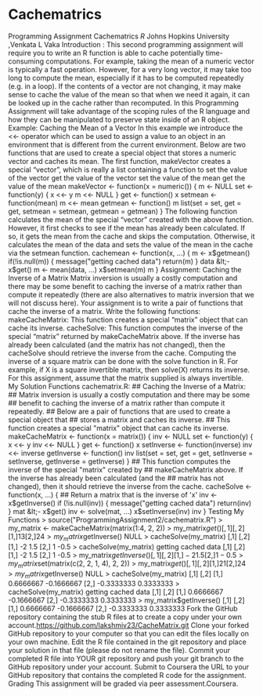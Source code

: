 # Cachematrics
Programming Assignment  Cachematrics _R_  Johns Hopkins University  ,Venkata L Vaka   Introduction :  This second programming assignment will require you to write an R function is able to cache potentially time-consuming computations. For example, taking the mean of a numeric vector is typically a fast operation. However, for a very long vector, it may take too long to compute the mean, especially if it has to be computed repeatedly (e.g. in a loop). If the contents of a vector are not changing, it may make sense to cache the value of the mean so that when we need it again, it can be looked up in the cache rather than recomputed. In this Programming Assignment will take advantage of the scoping rules of the R language and how they can be manipulated to preserve state inside of an R object.  Example: Caching the Mean of a Vector In this example we introduce the &lt;&lt;- operator which can be used to assign a value to an object in an environment that is different from the current environment. Below are two functions that are used to create a special object that stores a numeric vector and caches its mean.  The first function, makeVector creates a special “vector”, which is really a list containing a function to  set the value of the vector get the value of the vector set the value of the mean get the value of the mean makeVector &lt;- function(x = numeric()) {         m &lt;- NULL         set &lt;- function(y) {                 x &lt;&lt;- y                 m &lt;&lt;- NULL         }         get &lt;- function() x         setmean &lt;- function(mean) m &lt;&lt;- mean         getmean &lt;- function() m         list(set = set, get = get,              setmean = setmean,              getmean = getmean) } The following function calculates the mean of the special “vector” created with the above function. However, it first checks to see if the mean has already been calculated. If so, it gets the mean from the cache and skips the computation. Otherwise, it calculates the mean of the data and sets the value of the mean in the cache via the setmean function.  cachemean &lt;- function(x, ...) {         m &lt;- x$getmean()         if(!is.null(m)) {                 message("getting cached data")                 return(m)         }         data &lt;- x$get()         m &lt;- mean(data, ...)         x$setmean(m)         m } Assignment: Caching the Inverse of a Matrix Matrix inversion is usually a costly computation and there may be some benefit to caching the inverse of a matrix rather than compute it repeatedly (there are also alternatives to matrix inversion that we will not discuss here). Your assignment is to write a pair of functions that cache the inverse of a matrix.  Write the following functions:  makeCacheMatrix: This function creates a special “matrix” object that can cache its inverse. cacheSolve: This function computes the inverse of the special “matrix” returned by makeCacheMatrix above. If the inverse has already been calculated (and the matrix has not changed), then the cacheSolve should retrieve the inverse from the cache. Computing the inverse of a square matrix can be done with the solve function in R. For example, if X is a square invertible matrix, then solve(X) returns its inverse.  For this assignment, assume that the matrix supplied is always invertible.  My Solution Functions  cachematrix.R:  ## Caching the Inverse of a Matrix: ## Matrix inversion is usually a costly computation and there may be some  ## benefit to caching the inverse of a matrix rather than compute it repeatedly. ## Below are a pair of functions that are used to create a special object that  ## stores a matrix and caches its inverse.  ## This function creates a special "matrix" object that can cache its inverse.  makeCacheMatrix &lt;- function(x = matrix()) {         inv &lt;- NULL         set &lt;- function(y) {                 x &lt;&lt;- y                 inv &lt;&lt;- NULL         }         get &lt;- function() x         setInverse &lt;- function(inverse) inv &lt;&lt;- inverse         getInverse &lt;- function() inv         list(set = set,              get = get,              setInverse = setInverse,              getInverse = getInverse) }   ## This function computes the inverse of the special "matrix" created by  ## makeCacheMatrix above. If the inverse has already been calculated (and the  ## matrix has not changed), then it should retrieve the inverse from the cache.  cacheSolve &lt;- function(x, ...) {         ## Return a matrix that is the inverse of 'x'         inv &lt;- x$getInverse()         if (!is.null(inv)) {                 message("getting cached data")                 return(inv)         }         mat &lt;- x$get()         inv &lt;- solve(mat, ...)         x$setInverse(inv)         inv } Testing My Functions  > source("ProgrammingAssignment2/cachematrix.R") > my_matrix &lt;- makeCacheMatrix(matrix(1:4, 2, 2)) > my_matrix$get()      [,1] [,2] [1,]    1    3 [2,]    2    4 > my_matrix$getInverse() NULL > cacheSolve(my_matrix)      [,1] [,2] [1,]   -2  1.5 [2,]    1 -0.5 > cacheSolve(my_matrix) getting cached data      [,1] [,2] [1,]   -2  1.5 [2,]    1 -0.5 > my_matrix$getInverse()      [,1] [,2] [1,]   -2  1.5 [2,]    1 -0.5 > my_matrix$set(matrix(c(2, 2, 1, 4), 2, 2)) > my_matrix$get()      [,1] [,2] [1,]    2    1 [2,]    2    4 > my_matrix$getInverse() NULL > cacheSolve(my_matrix)            [,1]       [,2] [1,]  0.6666667 -0.1666667 [2,] -0.3333333  0.3333333 > cacheSolve(my_matrix) getting cached data            [,1]       [,2] [1,]  0.6666667 -0.1666667 [2,] -0.3333333  0.3333333 > my_matrix$getInverse()            [,1]       [,2] [1,]  0.6666667 -0.1666667 [2,] -0.3333333  0.3333333  Fork the GitHub repository containing the stub R files at      to create a copy under your own account.https://github.com/lakshmiv23/CacheMatrix.git Clone your forked GitHub repository to your computer so that you can edit the files locally on your own machine. Edit the R file contained in the git repository and place your solution in that file (please do not rename the file). Commit your completed R file into YOUR git repository and push your git branch to the GitHub repository under your account. Submit to Coursera the URL to your GitHub repository that contains the completed R code for the assignment. Grading This assignment will be graded via peer assessment.Coursera.
